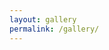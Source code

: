 ```yaml
---
layout: gallery
permalink: /gallery/
---
```


<article class="thumb">
    <a href="{{ 'assets/gallery/images/fulls/13.jpg' | absolute_url }}" class="image"><img src="{{ 'assets/gallery/images/thumbs/13.jpg' | absolute_url }}" alt="" /></a>
    <h2></h2>
    <p></p>
</article>
<article class="thumb">
    <a href="{{ 'assets/gallery/images/fulls/14.jpg' | absolute_url }}" class="image"><img src="{{ 'assets/gallery/images/thumbs/14.jpg' | absolute_url }}" alt="" /></a>
    <h2></h2>
    <p></p>
</article>
<article class="thumb">
    <a href="{{ 'assets/gallery/images/fulls/15.jpg' | absolute_url }}" class="image"><img src="{{ 'assets/gallery/images/thumbs/15.jpg' | absolute_url }}" alt="" /></a>
    <h2></h2>
    <p></p>
</article>

